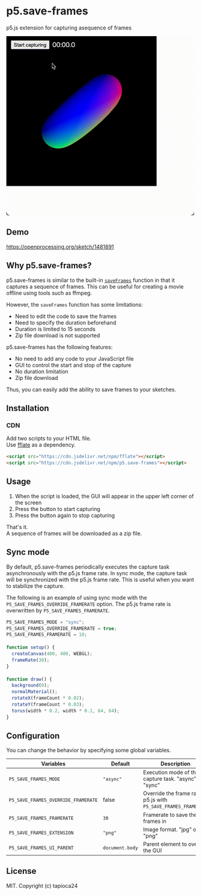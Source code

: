 # p5.save-frames

p5.js extension for capturing asequence of frames

![Demo](./example/demo.gif)
## Demo

https://openprocessing.org/sketch/1481891

## Why p5.save-frames?

p5.save-frames is similar to the built-in [`saveFrames`](https://p5js.org/reference/#/p5/saveFrames) function in that it captures a sequence of frames.
This can be useful for creating a movie offline using tools such as ffmpeg.

However, the `saveFrames` function has some limitations:

- Need to edit the code to save the frames
- Need to specify the duration beforehand
- Duration is limited to 15 seconds
- Zip file download is not supported

p5.save-frames has the following features:

- No need to add any code to your JavaScript file
- GUI to control the start and stop of the capture
- No duration limitation
- Zip file download

Thus, you can easily add the ability to save frames to your sketches.

## Installation

### CDN

Add two scripts to your HTML file.  
Use [fflate](https://www.npmjs.com/package/fflate) as a dependency.

```html
<script src="https://cdn.jsdelivr.net/npm/fflate"></script>
<script src="https://cdn.jsdelivr.net/npm/p5.save-frames"></script>
```

## Usage

1. When the script is loaded, the GUI will appear in the upper left corner of the screen
2. Press the button to start capturing
3. Press the button again to stop capturing

That's it.  
A sequence of frames will be downloaded as a zip file.

## Sync mode

By default, p5.save-frames periodically executes the capture task asynchronously with the p5.js frame rate.
In sync mode, the capture task will be synchronized with the p5.js frame rate.
This is useful when you want to stabilize the capture.

The following is an example of using sync mode with the `P5_SAVE_FRAMES_OVERRIDE_FRAMERATE` option. 
The p5.js frame rate is overwritten by `P5_SAVE_FRAMES_FRAMERATE`.

```js
P5_SAVE_FRAMES_MODE = "sync";
P5_SAVE_FRAMES_OVERRIDE_FRAMERATE = true;
P5_SAVE_FRAMES_FRAMERATE = 10;

function setup() {
  createCanvas(400, 400, WEBGL);
  frameRate(30);
}

function draw() {
  background(0);
  normalMaterial();
  rotateX(frameCount * 0.02);
  rotateY(frameCount * 0.03);
  torus(width * 0.2, width * 0.1, 64, 64);
}
```

## Configuration

You can change the behavior by specifying some global variables.

| Variables                           | Default         | Description                                                      |
| ----------------------------------- | --------------- | ---------------------------------------------------------------- |
| `P5_SAVE_FRAMES_MODE`               | `"async"`       | Execution mode of the capture task. "async" or "sync"            |
| `P5_SAVE_FRAMES_OVERRIDE_FRAMERATE` | false           | Override the frame rate in p5.js with `P5_SAVE_FRAMES_FRAMERATE` |
| `P5_SAVE_FRAMES_FRAMERATE`          | `30`            | Framerate to save the frames in                                  |
| `P5_SAVE_FRAMES_EXTENSION`          | `"png"`         | Image format. "jpg" or "png"                                     |
| `P5_SAVE_FRAMES_UI_PARENT`          | `document.body` | Parent element to overlay the GUI                                |

## License

MIT. Copyright (c) tapioca24
